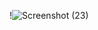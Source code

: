 !![Screenshot (23)](https://github.com/user-attachments/assets/098f4ec2-0a87-44bd-a325-71c56b597968)
